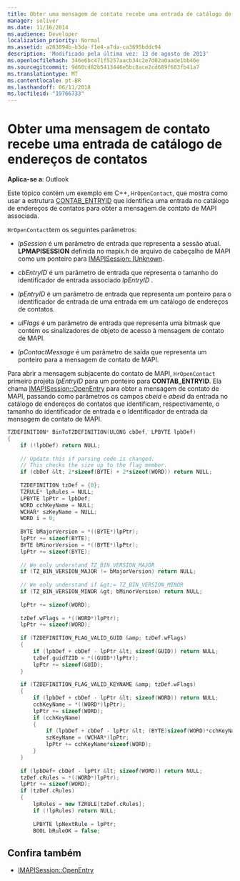 ```yaml
---
title: Obter uma mensagem de contato recebe uma entrada de catálogo de endereços de contatos
manager: soliver
ms.date: 11/16/2014
ms.audience: Developer
localization_priority: Normal
ms.assetid: a263894b-b3da-f1e4-a7da-ca3695bddc94
description: 'Modificado pela última vez: 13 de agosto de 2013'
ms.openlocfilehash: 346e6bc471f5257aacb34c2e7d02a0aade1bb46e
ms.sourcegitcommit: 9d60cd82b5413446e5bc8ace2cd689f683fb41a7
ms.translationtype: MT
ms.contentlocale: pt-BR
ms.lasthandoff: 06/11/2018
ms.locfileid: "19766733"
---
```

# <a name="obtain-a-contact-message-given-a-contacts-address-book-entry"></a>Obter uma mensagem de contato recebe uma entrada de catálogo de endereços de contatos

**Aplica-se a**: Outlook 
  
Este tópico contém um exemplo em C++, `HrOpenContact`, que mostra como usar a estrutura [CONTAB_ENTRYID](contab_entryid.md) que identifica uma entrada no catálogo de endereços de contatos para obter a mensagem de contato de MAPI associada. 
  
`HrOpenContact`tem os seguintes parâmetros: 
  
-  *lpSession* é um parâmetro de entrada que representa a sessão atual. **LPMAPISESSION** definida no mapix.h de arquivo de cabeçalho de MAPI como um ponteiro para [IMAPISession: IUnknown](imapisessioniunknown.md).
    
-  *cbEntryID* é um parâmetro de entrada que representa o tamanho do identificador de entrada associado *lpEntryID* . 
    
-  *lpEntryID* é um parâmetro de entrada que representa um ponteiro para o identificador de entrada de uma entrada em um catálogo de endereços de contatos. 
    
-  *ulFlags* é um parâmetro de entrada que representa uma bitmask que contém os sinalizadores de objeto de acesso à mensagem de contato de MAPI. 
    
-  *lpContactMessage* é um parâmetro de saída que representa um ponteiro para a mensagem de contato de MAPI. 
    
Para abrir a mensagem subjacente do contato de MAPI, `HrOpenContact` primeiro projeta *lpEntryID* para um ponteiro para **CONTAB_ENTRYID**. Ela chama [IMAPISession::OpenEntry](imapisession-openentry.md) para obter a mensagem de contato de MAPI, passando como parâmetros os campos *cbeid* e *abeid* da entrada no catálogo de endereços de contatos que identificam, respectivamente, o tamanho do identificador de entrada e o Identificador de entrada da mensagem de contato de MAPI. 
  
```cpp
TZDEFINITION* BinToTZDEFINITION(ULONG cbDef, LPBYTE lpbDef) 
{ 
    if (!lpbDef) return NULL; 
 
    // Update this if parsing code is changed. 
    // This checks the size up to the flag member. 
    if (cbDef &lt; 2*sizeof(BYTE) + 2*sizeof(WORD)) return NULL; 
 
    TZDEFINITION tzDef = {0}; 
    TZRULE* lpRules = NULL; 
    LPBYTE lpPtr = lpbDef; 
    WORD cchKeyName = NULL; 
    WCHAR* szKeyName = NULL; 
    WORD i = 0; 
 
    BYTE bMajorVersion = *((BYTE*)lpPtr); 
    lpPtr += sizeof(BYTE); 
    BYTE bMinorVersion = *((BYTE*)lpPtr); 
    lpPtr += sizeof(BYTE); 
 
    // We only understand TZ_BIN_VERSION_MAJOR 
    if (TZ_BIN_VERSION_MAJOR != bMajorVersion) return NULL; 
 
    // We only understand if &gt;= TZ_BIN_VERSION_MINOR 
    if (TZ_BIN_VERSION_MINOR &gt; bMinorVersion) return NULL; 
 
    lpPtr += sizeof(WORD); 
 
    tzDef.wFlags = *((WORD*)lpPtr); 
    lpPtr += sizeof(WORD); 
 
    if (TZDEFINITION_FLAG_VALID_GUID &amp; tzDef.wFlags) 
    { 
        if (lpbDef + cbDef - lpPtr &lt; sizeof(GUID)) return NULL; 
        tzDef.guidTZID = *((GUID*)lpPtr); 
        lpPtr += sizeof(GUID); 
    } 
 
    if (TZDEFINITION_FLAG_VALID_KEYNAME &amp; tzDef.wFlags) 
    { 
        if (lpbDef + cbDef - lpPtr &lt; sizeof(WORD)) return NULL; 
        cchKeyName = *((WORD*)lpPtr); 
        lpPtr += sizeof(WORD); 
        if (cchKeyName) 
        { 
            if (lpbDef + cbDef - lpPtr &lt; (BYTE)sizeof(WORD)*cchKeyName) return NULL; 
            szKeyName = (WCHAR*)lpPtr; 
            lpPtr += cchKeyName*sizeof(WORD); 
        } 
    } 
 
    if (lpbDef+ cbDef - lpPtr &lt; sizeof(WORD)) return NULL; 
    tzDef.cRules = *((WORD*)lpPtr); 
    lpPtr += sizeof(WORD); 
    if (tzDef.cRules) 
    { 
        lpRules = new TZRULE[tzDef.cRules]; 
        if (!lpRules) return NULL; 
 
        LPBYTE lpNextRule = lpPtr; 
        BOOL bRuleOK = false; 

```

## <a name="see-also"></a>Confira também

- [IMAPISession::OpenEntry](imapisession-openentry.md)

